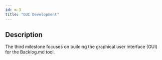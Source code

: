 ```yaml
---
id: m-3
title: "GUI Development"
---
```


## Description

The third milestone focuses on building the graphical user interface (GUI) for the Backlog.md tool. 
